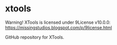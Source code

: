 # xtools
Warning! XTools is licensed under 9License v10.0.0: https://missingstudios.blogspot.com/p/9license.html

GitHub repository for XTools.
